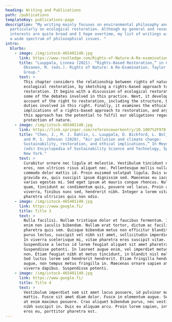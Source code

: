 ```yaml
---
heading: Writing and Publications
path: /publications
templateKey: publications-page
description: "My writing mainly focuses on environmental philosophy and
  particularly on ecological restoration. Although my general and research
  interests are quite broad and I hope overtime, my list of writings will cover
  a wide spectrum of philosophical issues. "
intro:
  blurbs:
    - image: /img/istock-465401140.jpg
      link: https://www.routledge.com/Rights-of-Nature-A-Re-examination/Corrigan-Oksanen/p/book/9780367479596
      title: "Luuppala, Linnea (2021). “Rights-Based Restoration,” in Corrigan, &
        Oksanen, M. (eds.). Rights of Nature: A Re-Examination. Taylor & Francis
        Group."
      text: >
        This chapter considers the relationship between rights of nature and
        ecological restoration, by sketching a rights-based approach to
        restoration. It begins with a discussion of ecological restoration and
        some of the debates involved in this practice. Next, it develops an
        account of the right to restoration, including the structure, basis, and
        duties involved in this right. Finally, it examines the ethical
        implications of a rights-based approach to restoration, and argues that
        this approach has the potential to fulfil our obligations regarding the
        protection of nature.
    - image: /img/istock-465401140.jpg
      link: https://link.springer.com/referenceworkentry/10.1007%2F978-1-4939-2493-6_1082-1
      title: "Chen, J., M. J. Dahlin, L. Luuppala, D. Bickford, L. Boljka, V. Burns
        and M. S. Johnson (2020). “Air pollution and climate change:
        Sustainability, restoration, and ethical implications,” In Meyers R.
        (eds) Encyclopedia of Sustainability Science and Technology, Springer,
        New York."
      text: >
        Curabitur ornare nec ligula at molestie. Vestibulum tincidunt neque
        eros, non ultrices risus aliquet nec. Pellentesque mollis nulla nunc, id
        commodo dolor mattis id. Proin euismod volutpat ligula. Duis suscipit
        gravida ex, quis suscipit ipsum dignissim sed. Maecenas eu iaculis nibh,
        varius egestas mi. Sed eget ipsum at mauris congue rhoncus. Nulla justo
        quam, tincidunt ac condimentum quis, posuere vel lacus. Proin ac quam
        viverra, finibus nunc sed, hendrerit nibh. Integer a lorem vitae magna
        pharetra ultricies quis non odio.
    - image: /img/istock-465401140.jpg
      link: https://www.google.fi/
      title: Title 3
      text: >
        Nulla facilisi. Nullam tristique dolor et faucibus fermentum. In tempor
        enim non iaculis bibendum. Nullam erat tortor, dictum ac facilisis at,
        pharetra quis sem. Quisque bibendum metus non efficitur blandit. Sed
        purus lectus, suscipit vel nibh sit amet, sollicitudin imperdiet nunc.
        In viverra scelerisque mi, vitae pharetra eros suscipit vitae.
        Suspendisse a lectus id lorem feugiat aliquet sit amet pharetra nunc.
        Suspendisse potenti. In laoreet augue enim, vel imperdiet metus rhoncus
        non. Etiam feugiat nibh at metus tincidunt, in blandit nisl malesuada.
        Sed luctus lorem sed hendrerit hendrerit. Etiam fringilla hendrerit
        augue, non tempus metus fringilla in. Maecenas ornare sapien at quam
        viverra dapibus. Suspendisse potenti.
    - image: /img/istock-465401140.jpg
      link: https://www.google.fi/
      title: Title 4
      text: >
        Vestibulum imperdiet sem sit amet lacus posuere, id pulvinar massa
        mattis. Fusce sit amet diam dolor. Fusce in elementum augue. Sed at eros
        at enim maximus posuere. Cras aliquet bibendum purus, nec vestibulum
        nibh suscipit in. Duis eu aliquam arcu. Proin lorem sapien, interdum sed
        eros eu, porttitor pharetra est.
---
```

